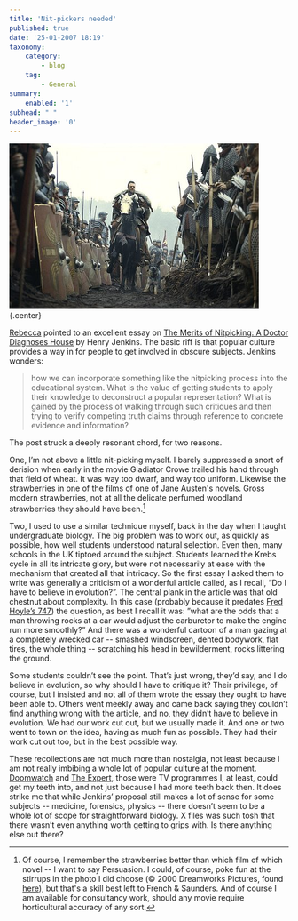 ```yaml
---
title: 'Nit-pickers needed'
published: true
date: '25-01-2007 18:19'
taxonomy:
    category:
        - blog
    tag:
        - General
summary:
    enabled: '1'
subhead: " "
header_image: '0'
---
```


![A still from the film Gladiator](co6.jpg){.center}

[Rebecca](http://rebeccablood.net/) pointed to an excellent essay on [The Merits of Nitpicking: A Doctor Diagnoses House](http://www.henryjenkins.org/2007/01/the_merits_of_knitpicking_a_do.html) by Henry Jenkins. The basic riff is that popular culture provides a way in for people to get involved in obscure subjects. Jenkins wonders:

> how we can incorporate something like the nitpicking process into the educational system. What is the value of getting students to apply their knowledge to deconstruct a popular representation? What is gained by the process of walking through such critiques and then trying to verify competing truth claims through reference to concrete evidence and information?

The post struck a deeply resonant chord, for two reasons.

One, I’m not above a little nit-picking myself. I barely suppressed a snort of derision when early in the movie Gladiator Crowe trailed his hand through that field of wheat. It was way too dwarf, and way too uniform. Likewise the strawberries in one of the films of one of Jane Austen's novels. Gross modern strawberries, not at all the delicate perfumed woodland strawberries they should have been.[^fn1]

Two, I used to use a similar technique myself, back in the day when I taught undergraduate biology. The big problem was to work out, as quickly as possible, how well students understood natural selection. Even then, many schools in the UK tiptoed around the subject. Students learned the Krebs cycle in all its intricate glory, but were not necessarily at ease with the mechanism that created all that intricacy. So the first essay I asked them to write was generally a criticism of a wonderful article called, as I recall, “Do I have to believe in evolution?”. The central plank in the article was that old chestnut about complexity. In this case (probably because it predates [Fred Hoyle’s 747](https://web.archive.org/web/20000816072638/http://home.wxs.nl/~gkorthof/kortho46a.htm)) the question, as best I recall it was: ”what are the odds that a man throwing rocks at a car would adjust the carburetor to make the engine run more smoothly?” And there was a wonderful cartoon of a man gazing at a completely wrecked car -- smashed windscreen, dented bodywork, flat tires, the whole thing -- scratching his head in bewilderment, rocks littering the ground.

Some students couldn’t see the point. That’s just wrong, they’d say, and I do believe in evolution, so why should I have to critique it? Their privilege, of course, but I insisted and not all of them wrote the essay they ought to have been able to. Others went meekly away and came back saying they couldn’t find anything wrong with the article, and no, they didn’t have to believe in evolution. We had our work cut out, but we usually made it. And one or two went to town on the idea, having as much fun as possible. They had their work cut out too, but in the best possible way.

These recollections are not much more than nostalgia, not least because I am not really imbibing a whole lot of popular culture at the moment. [Doomwatch](https://en.wikipedia.org/wiki/Doomwatch) and [The Expert](https://www.imdb.com/title/tt0159163/), those were TV programmes I, at least, could get my teeth into, and not just because I had more teeth back then. It does strike me that while Jenkins’ proposal still makes a lot of sense for some subjects -- medicine, forensics, physics -- there doesn’t seem to be a whole lot of scope for straightforward biology. X files was such tosh that there wasn’t even anything worth getting to grips with. Is there anything else out there?

[^fn1]: Of course, I remember the strawberries better than which film of which novel -- I want to say Persuasion.  I could, of course, poke fun at the stirrups in the photo I did choose (© 2000 Dreamworks Pictures, found [here](https://web.archive.org/web/20100520070454/http://www.movieweb.com:80/movie/gladiator-2000)), but that's a skill best left to French & Saunders. And of course I am available for consultancy work, should any movie require horticultural accuracy of any sort.
